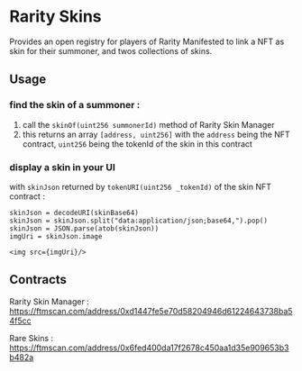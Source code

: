 # Rarity Skins

Provides an open registry for players of Rarity Manifested to link a NFT as skin for their summoner, and twos collections of skins.  

## Usage 

### find the skin of a summoner :

1. call the `skinOf(uint256 summonerId)` method of Rarity Skin Manager  
2. this returns an array `[address, uint256]` with the `address` being the NFT contract, `uint256` being the tokenId of the skin in this contract

### display a skin in your UI

with `skinJson` returned by `tokenURI(uint256 _tokenId)` of the skin NFT contract :

    skinJson = decodeURI(skinBase64)
    skinJson = skinJson.split("data:application/json;base64,").pop()
    skinJson = JSON.parse(atob(skinJson))
    imgUri = skinJson.image

    <img src={imgUri}/>


## Contracts

Rarity Skin Manager : https://ftmscan.com/address/0xd1447fe5e70d58204946d61224643738ba54f5cc  

Rare Skins : https://ftmscan.com/address/0x6fed400da17f2678c450aa1d35e909653b3b482a